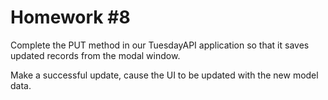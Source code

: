 # Homework #8

Complete the PUT method in our TuesdayAPI application so that it saves updated records from the modal window.

Make a successful update, cause the UI to be updated with the new model data.